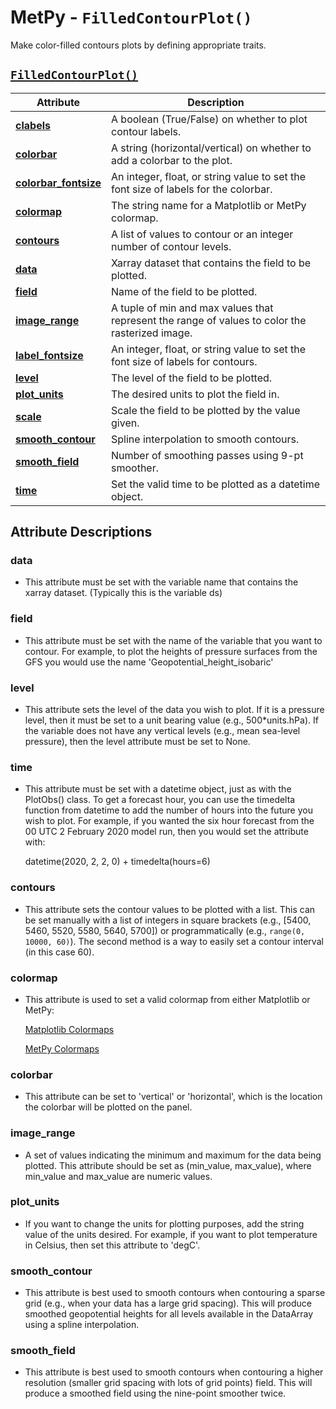 # MetPy - `FilledContourPlot()`

Make color-filled contours plots by defining appropriate traits.

## <a href="https://unidata.github.io/MetPy/latest/api/generated/metpy.plots.FilledContourPlot.html" target="_blank">`FilledContourPlot()`</a>
  | Attribute | Description |
  | - | - |
  | <a href="https://unidata.github.io/MetPy/latest/api/generated/metpy.plots.FilledContourPlot.html#metpy.plots.FilledContourPlot.clabels" target="_blank">**clabels**</a> | A boolean (True/False) on whether to plot contour labels. |
  | <a href="https://unidata.github.io/MetPy/latest/api/generated/metpy.plots.FilledContourPlot.html#metpy.plots.FilledContourPlot.colorbar" target="_blank">**colorbar**</a> | A string (horizontal/vertical) on whether to add a colorbar to the plot. |
  | <a href="https://unidata.github.io/MetPy/latest/api/generated/metpy.plots.FilledContourPlot.html#metpy.plots.FilledContourPlot.colorbar_fontsize" target="_blank">**colorbar_fontsize**</a> | An integer, float, or string value to set the font size of labels for the colorbar. |
  | <a href="https://unidata.github.io/MetPy/latest/api/generated/metpy.plots.FilledContourPlot.html#metpy.plots.FilledContourPlot.colormap" target="_blank">**colormap**</a> | The string name for a Matplotlib or MetPy colormap. |
  | <a href="https://unidata.github.io/MetPy/latest/api/generated/metpy.plots.FilledContourPlot.html#metpy.plots.FilledContourPlot.contours" target="_blank">**contours**</a> | A list of values to contour or an integer number of contour levels. |
  | <a href="https://unidata.github.io/MetPy/latest/api/generated/metpy.plots.FilledContourPlot.html#metpy.plots.FilledContourPlot.data" target="_blank">**data**</a> | Xarray dataset that contains the field to be plotted. |
  | <a href="https://unidata.github.io/MetPy/latest/api/generated/metpy.plots.FilledContourPlot.html#metpy.plots.FilledContourPlot.field" target="_blank">**field**</a> | Name of the field to be plotted. |
  | <a href="https://unidata.github.io/MetPy/latest/api/generated/metpy.plots.FilledContourPlot.html#metpy.plots.FilledContourPlot.image_range" target="_blank">**image_range**</a> | A tuple of min and max values that represent the range of values to color the rasterized image. |
  | <a href="https://unidata.github.io/MetPy/latest/api/generated/metpy.plots.FilledContourPlot.html#metpy.plots.FilledContourPlot.label_fontsize" target="_blank">**label_fontsize**</a> | An integer, float, or string value to set the font size of labels for contours. |
  | <a href="https://unidata.github.io/MetPy/latest/api/generated/metpy.plots.FilledContourPlot.html#metpy.plots.FilledContourPlot.level" target="_blank">**level**</a> | The level of the field to be plotted. |
  | <a href="https://unidata.github.io/MetPy/latest/api/generated/metpy.plots.FilledContourPlot.html#metpy.plots.FilledContourPlot.plot_units" target="_blank">**plot_units**</a> | The desired units to plot the field in. |
  | <a href="https://unidata.github.io/MetPy/latest/api/generated/metpy.plots.FilledContourPlot.html#metpy.plots.FilledContourPlot.scale" target="_blank">**scale**</a> | Scale the field to be plotted by the value given. |
  | <a href="https://unidata.github.io/MetPy/latest/api/generated/metpy.plots.FilledContourPlot.html#metpy.plots.FilledContourPlot.smooth_contour" target="_blank">**smooth_contour**</a> | Spline interpolation to smooth contours. |
  | <a href="https://unidata.github.io/MetPy/latest/api/generated/metpy.plots.FilledContourPlot.html#metpy.plots.FilledContourPlot.smooth_field" target="_blank">**smooth_field**</a> | Number of smoothing passes using 9-pt smoother. |
  | <a href="https://unidata.github.io/MetPy/latest/api/generated/metpy.plots.FilledContourPlot.html#metpy.plots.FilledContourPlot.time" target="_blank">**time**</a> | Set the valid time to be plotted as a datetime object. |

## Attribute Descriptions

### **data**
 * This attribute must be set with the variable name that contains the
   xarray dataset. (Typically this is the variable ds)

### **field**
* This attribute must be set with the name of the variable that you want
  to contour. For example, to plot the heights of pressure surfaces from
  the GFS you would use the name 'Geopotential_height_isobaric'

### **level**
* This attribute sets the level of the data you wish to plot. If it is a
  pressure level, then it must be set to a unit bearing value (e.g.,
  500\*units.hPa). If the variable does not have any vertical levels
  (e.g., mean sea-level pressure), then the level attribute must be set to
  None.

### **time**
* This attribute must be set with a datetime object, just as with the
  PlotObs() class. To get a forecast hour, you can use the timedelta
  function from datetime to add the number of hours into the future you
  wish to plot. For example, if you wanted the six hour forecast from the
  00 UTC 2 February 2020 model run, then you would set the attribute with:

  datetime(2020, 2, 2, 0) + timedelta(hours=6)

### **contours**
* This attribute sets the contour values to be plotted with a list. This
  can be set manually with a list of integers in square brackets (e.g.,
  [5400, 5460, 5520, 5580, 5640, 5700]) or programmatically (e.g.,
  `range(0, 10000, 60)`). The second method is a way to easily set a
  contour interval (in this case 60).

### **colormap**
* This attribute is used to set a valid colormap from either Matplotlib or
 MetPy:

  <a href="https://matplotlib.org/stable/gallery/color/colormap_reference.html" target="_blank">Matplotlib Colormaps</a>

  <a href="https://unidata.github.io/MetPy/latest/api/generated/metpy.plots.ctables.html#module-metpy.plots.ctables" target="_blank">MetPy Colormaps</a>

### **colorbar**
* This attribute can be set to 'vertical' or 'horizontal', which is the
  location the colorbar will be plotted on the panel.

### **image_range**
* A set of values indicating the minimum and maximum for the data being
  plotted. This attribute should be set as (min_value, max_value), where
  min_value and max_value are numeric values.

### **plot_units**
* If you want to change the units for plotting purposes, add the string
  value of the units desired. For example, if you want to plot temperature
  in Celsius, then set this attribute to 'degC'.

### **smooth_contour**
* This attribute is best used to smooth contours when contouring a
  sparse grid (e.g., when your data has a large grid spacing). This will
  produce smoothed geopotential heights for all levels available in the
  DataArray using a spline interpolation.

### **smooth_field**
* This attribute is best used to smooth contours when contouring a
  higher resolution (smaller grid spacing with lots of grid points) field.
  This will produce a smoothed field using the nine-point smoother twice.